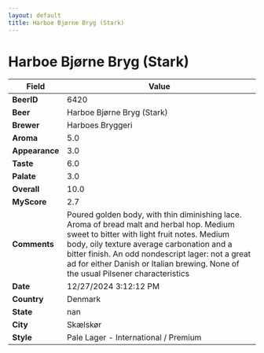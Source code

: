 ```yaml
---
layout: default
title: Harboe Bjørne Bryg (Stark)
---
```


# Harboe Bjørne Bryg (Stark)

| Field         | Value     |
|---------------|-----------|
| **BeerID** | 6420 |
| **Beer** | Harboe Bjørne Bryg (Stark) |
| **Brewer** | Harboes Bryggeri |
| **Aroma** | 5.0 |
| **Appearance** | 3.0 |
| **Taste** | 6.0 |
| **Palate** | 3.0 |
| **Overall** | 10.0 |
| **MyScore** | 2.7 |
| **Comments** | Poured golden body, with thin diminishing lace. Aroma of bread malt and herbal hop. Medium sweet to bitter with light fruit notes. Medium body, oily texture average carbonation and a bitter finish. An odd nondescript lager: not a great ad for either Danish or Italian brewing. None of the usual Pilsener characteristics |
| **Date** | 12/27/2024 3:12:12 PM |
| **Country** | Denmark |
| **State** | nan |
| **City** | Skælskør |
| **Style** | Pale Lager - International / Premium |
